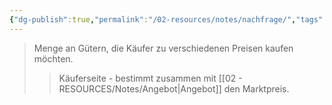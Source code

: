 ```yaml
---
{"dg-publish":true,"permalink":"/02-resources/notes/nachfrage/","tags":["markt/mechanismus","BWL"],"noteIcon":"","updated":"2025-09-05T10:12:30.831+02:00"}
---
```


>Menge an Gütern, die Käufer zu verschiedenen Preisen kaufen möchten.
>>Käuferseite - bestimmt zusammen mit [[02 - RESOURCES/Notes/Angebot\|Angebot]] den Marktpreis.